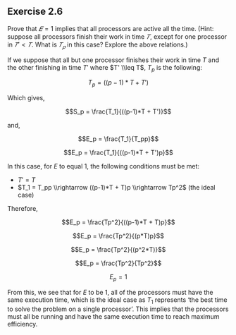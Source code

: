## Exercise 2.6
 
Prove that $𝐸 = 1$ implies that all processors are active all the time. (Hint: suppose all processors finish their work in time $𝑇$, except for one processor in $𝑇′ < 𝑇$. What is $𝑇_𝑝$ in this case? Explore the above relations.)

If we suppose that all but one processor finishes their work in time $T$ and the other finishing in time $T'$ where $T' \\leq T$, $T_p$ is the following:

$$T_p = ((p-1)*T + T')$$

Which gives,

$$S_p = \frac{T_1}{((p-1)*T + T')}$$

and,

$$E_p = \frac{T_1}{T_pp}$$

$$E_p = \frac{T_1}{((p-1)*T + T')p}$$

In this case, for $E$ to equal $1$, the following conditions must be met:

* $T' = T$
* $T_1 = T_pp \\rightarrow ((p-1)*T + T)p \\rightarrow Tp^2$ (the ideal case)

Therefore,

$$E_p = \frac{Tp^2}{((p-1)*T + T)p}$$

$$E_p = \frac{Tp^2}{(p*T)p}$$

$$E_p = \frac{Tp^2}{(p^2*T)}$$

$$E_p = \frac{Tp^2}{Tp^2}$$

$$E_p = 1$$

From this, we see that for $E$ to be $1$, all of the processors must have the same execution time, which is the ideal case as $T_1$ represents ‘the best time to solve the problem on a single processor’. This implies that the processors must all be running and have the same execution time to reach maximum efficiency.
